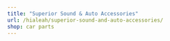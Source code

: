 ```yaml
---
title: "Superior Sound & Auto Accessories"
url: /hialeah/superior-sound-and-auto-accessories/
shop: car parts
---
```

